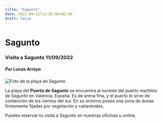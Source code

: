 ```yaml
---
title: "Sagunto"
date: 2022-09-22T13:01:08+02:00
draft: false
---
```


# Sagunto

### Visita a Sagunto 11/09/2022
##### Por Lucas Arroyo

![Foto de la playa de Sagunto](https://lh5.googleusercontent.com/p/AF1QipMI1Ryt9xVmdr_d_m1ZIFL3VcmGXbn3VSnNtnft=s1600)

La playa del **Puerto de Sagunto** se encuentra al noreste del puerto marítimo de Sagunto en Valencia, España. Es de arena fina, y el puerto le sirve de contención de los vientos del sur. En su entorno posee una zona de dunas firmemente fijadas por vegetación y cañaverales.

Puedes reservar tu visita a Sagunto en nuestras oficinas u online.